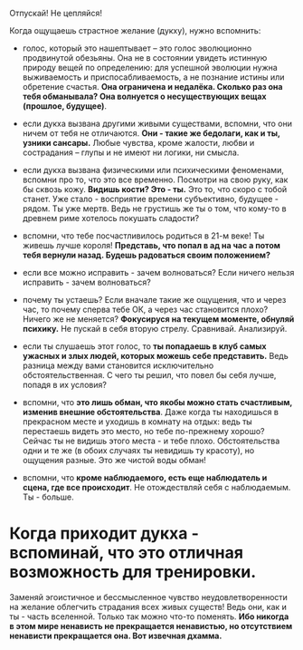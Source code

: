 Отпускай! Не цепляйся!

Когда ощущаешь страстное желание (дукху), нужно вспомнить:

- голос, который это нашептывает – это голос эволюционно продвинутой обезьяны. Она не в состоянии увидеть истинную природу вещей по определению: для успешной эволюции нужна выживаемость и приспосабливаемость, а не познание истины или обретение счастья. **Она ограничена и недалёка. Сколько раз она тебя обманывала? Она волнуется о несуществующих вещах (прошлое, будущее)**.

- если дукха вызвана другими живыми существами, вспомни, что они ничем от тебя не отличаются. **Они - такие же бедолаги, как и ты, узники сансары.** Любые чувства, кроме жалости, любви и сострадания – глупы и не имеют ни логики, ни смысла.

- если дукха вызвана физическими или психическими феноменами, вспомни про то, что это все временно.  Посмотри на свою руку, как бы сквозь кожу. **Видишь кости? Это - ты.** Это то, что скоро с тобой станет. Уже стало - восприятие времени субъективно, будущее - рядом. Ты уже мертв. Ведь не грустишь же ты о том, что кому-то в древнем риме хотелось покушать сладости?

- вспомни, что тебе посчастливилось родиться в 21-м веке! Ты живешь лучше короля! **Представь, что попал в ад на час а потом тебя вернули назад. Будешь радоваться своим положением?**

- если все можно исправить - зачем волноваться? Если ничего нельзя исправить - зачем волноваться?

- почему ты устаешь? Если вначале такие же ощущения, что и через час, то почему сперва тебе ОК, а через час становится плохо? Ничего же не меняется? **Фокусируся на текущем моменте, обнуляй психику.** Не пускай в себя вторую стрелу. Сравнивай. Анализируй.

- если ты слушаешь этот голос, то **ты попадаешь в клуб самых ужасных и злых людей, которых можешь себе представить.** Ведь разница между вами становится исключительно обстоятельственная. С чего ты решил, что повел бы себя лучше, попадя в их условия?

- вспомни, что **это лишь обман, что якобы можно стать счастливым, изменив внешние обстоятельства**. Даже когда ты находишься в прекрасном месте и уходишь в комнату на отдых: ведь ты перестаешь видеть это место, но тебе по-прежнему хорошо? Сейчас ты не видишь этого места - и тебе плохо. Обстоятельства одни и те же (в обоих случаях ты невидишь ту красоту), но ощущения разные. Это же чистой воды обман!

- вспомни, что **кроме наблюдаемого, есть еще наблюдатель и сцена, где все происходит**. Не отождествляй себя с наблюдаемым. Ты - больше.

# Когда приходит дукха - вспоминай, что это отличная возможность для тренировки.

Заменяй эгоистичное и бессмысленное чувство неудовлетворенности на желание облегчить страдания всех живых существ! Ведь они, как и ты - часть вселенной. Только так можно что-то поменять. **Ибо никогда в этом мире ненависть не прекращается ненавистью, но отсутствием ненависти прекращается она. Вот извечная дхамма.**
